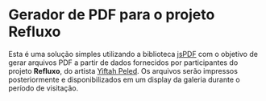 # Gerador de PDF para o projeto Refluxo

Esta é uma solução simples utilizando a biblioteca [jsPDF](https://github.com/MrRio/jsPDF) com o objetivo de gerar arquivos PDF a partir de dados fornecidos por participantes do projeto **Refluxo**, do artista [Yiftah Peled](https://www.instagram.com/yiftahpeledh/). Os arquivos serão impressos posteriormente e disponibilizados em um display da galeria durante o período de visitação.
